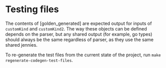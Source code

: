 # Testing files

The contents of [golden_generated] are expected output for inputs of `customKind` and `customKind2`. 
The way these objects can be defined depends on the parser, but any shared output (for example, go types) 
should always be the same regardless of parser, as they use the same shared jennies.

To re-generate the test files from the current state of the project, run `make regenerate-codegen-test-files`.